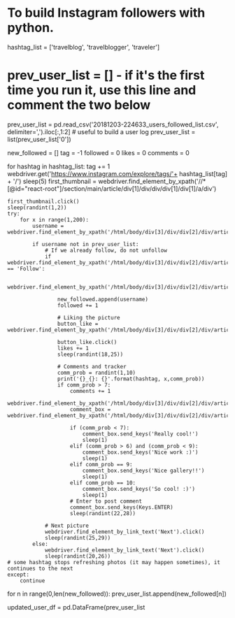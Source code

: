 # To build Instagram followers with python.

hashtag_list = ['travelblog', 'travelblogger', 'traveler']

# prev_user_list = [] - if it's the first time you run it, use this line and comment the two below
prev_user_list = pd.read_csv('20181203-224633_users_followed_list.csv', delimiter=',').iloc[:,1:2] # useful to build a user log
prev_user_list = list(prev_user_list['0'])

new_followed = []
tag = -1
followed = 0
likes = 0
comments = 0

for hashtag in hashtag_list:
    tag += 1
    webdriver.get('https://www.instagram.com/explore/tags/'+ hashtag_list[tag] + '/')
    sleep(5)
    first_thumbnail = webdriver.find_element_by_xpath('//*[@id="react-root"]/section/main/article/div[1]/div/div/div[1]/div[1]/a/div')
    
    first_thumbnail.click()
    sleep(randint(1,2))    
    try:        
        for x in range(1,200):
            username = webdriver.find_element_by_xpath('/html/body/div[3]/div/div[2]/div/article/header/div[2]/div[1]/div[1]/h2/a').text
            
            if username not in prev_user_list:
                # If we already follow, do not unfollow
                if webdriver.find_element_by_xpath('/html/body/div[3]/div/div[2]/div/article/header/div[2]/div[1]/div[2]/button').text == 'Follow':
                    
                    webdriver.find_element_by_xpath('/html/body/div[3]/div/div[2]/div/article/header/div[2]/div[1]/div[2]/button').click()
                    
                    new_followed.append(username)
                    followed += 1

                    # Liking the picture
                    button_like = webdriver.find_element_by_xpath('/html/body/div[3]/div/div[2]/div/article/div[2]/section[1]/span[1]/button/span')
                    
                    button_like.click()
                    likes += 1
                    sleep(randint(18,25))

                    # Comments and tracker
                    comm_prob = randint(1,10)
                    print('{}_{}: {}'.format(hashtag, x,comm_prob))
                    if comm_prob > 7:
                        comments += 1
                        webdriver.find_element_by_xpath('/html/body/div[3]/div/div[2]/div/article/div[2]/section[1]/span[2]/button/span').click()
                        comment_box = webdriver.find_element_by_xpath('/html/body/div[3]/div/div[2]/div/article/div[2]/section[3]/div/form/textarea')

                        if (comm_prob < 7):
                            comment_box.send_keys('Really cool!')
                            sleep(1)
                        elif (comm_prob > 6) and (comm_prob < 9):
                            comment_box.send_keys('Nice work :)')
                            sleep(1)
                        elif comm_prob == 9:
                            comment_box.send_keys('Nice gallery!!')
                            sleep(1)
                        elif comm_prob == 10:
                            comment_box.send_keys('So cool! :)')
                            sleep(1)
                        # Enter to post comment
                        comment_box.send_keys(Keys.ENTER)
                        sleep(randint(22,28))

                # Next picture
                webdriver.find_element_by_link_text('Next').click()
                sleep(randint(25,29))
            else:
                webdriver.find_element_by_link_text('Next').click()
                sleep(randint(20,26))
    # some hashtag stops refreshing photos (it may happen sometimes), it continues to the next
    except:
        continue

for n in range(0,len(new_followed)):
    prev_user_list.append(new_followed[n])
    
updated_user_df = pd.DataFrame(prev_user_list

